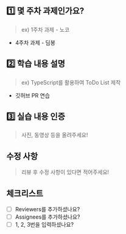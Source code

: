 ## 1️⃣ 몇 주차 과제인가요?

> ex) 1주차 과제 - 노코

- 4주차 과제 - 딤봉

## 2️⃣ 학습 내용 설명

> ex) TypeScript를 활용하여 ToDo List 제작

- 깃허브 PR 연습

## 3️⃣ 실습 내용 인증

> 사진, 동영상 등을 올려주세요!

## 수정 사항

> 리뷰 후 수정 사항이 있다면 적어주세요!

## 체크리스트

- [ ] Reviewers를 추가하셨나요?
- [ ] Assignees를 추가하셨나요?
- [ ] 1, 2, 3번을 입력하셨나요?